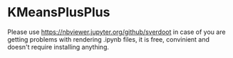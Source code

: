 # KMeansPlusPlus

Please use https://nbviewer.jupyter.org/github/sverdoot in case of you are getting problems with rendering .ipynb files, it is free, convinient and doesn't require installing anything. 
